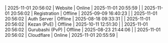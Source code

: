 | 2025-11-01 20:56:02 | Website | Online | 2025-11-01 20:55:59 |
| 2025-11-01 20:56:02 | Registration | Offline | 2025-09-09 16:40:23 |
| 2025-11-01 20:56:02 | Auth Server | Offline | 2025-08-18 09:33:31 |
| 2025-11-01 20:56:02 | Kezan (PvE) | Offline | 2025-10-11 12:51:30 |
| 2025-11-01 20:56:02 | Gurubashi (PvP) | Offline | 2025-08-23 21:44:06 |
| 2025-11-01 20:56:02 | Cloudflare | Online | 2025-11-01 20:55:59 |
